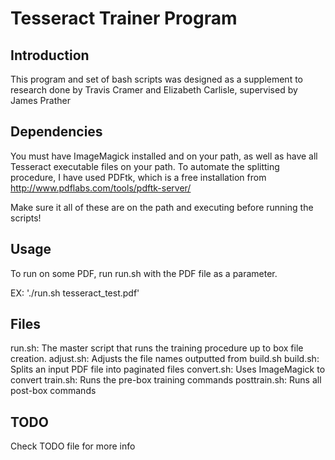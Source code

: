 Tesseract Trainer Program
=========================

Introduction
------------
This program and set of bash scripts was designed as a supplement to research done by Travis Cramer and Elizabeth Carlisle, supervised by James Prather

Dependencies
------------
You must have ImageMagick installed and on your path, as well as have all Tesseract executable files on your path. To automate the splitting procedure, I have used PDFtk, which is a free installation from http://www.pdflabs.com/tools/pdftk-server/

Make sure it all of these are on the path and executing before running the scripts!

Usage
-----
To run on some PDF, run run.sh with the PDF file as a parameter. 

EX: './run.sh tesseract_test.pdf'

Files
-----
run.sh: The master script that runs the training procedure up to box file creation.
adjust.sh: Adjusts the file names outputted from build.sh
build.sh: Splits an input PDF file into paginated files
convert.sh: Uses ImageMagick to convert 
train.sh: Runs the pre-box training commands
posttrain.sh: Runs all post-box commands

TODO
----
Check TODO file for more info
